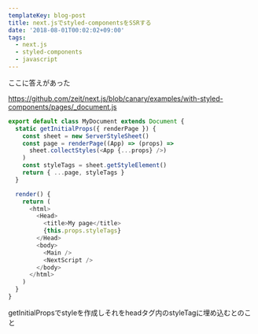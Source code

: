 ```yaml
---
templateKey: blog-post
title: next.jsでstyled-componentsをSSRする
date: '2018-08-01T00:02:02+09:00'
tags:
  - next.js
  - styled-components
  - javascript
---
```

ここに答えがあった

https://github.com/zeit/next.js/blob/canary/examples/with-styled-components/pages/_document.js

```js
export default class MyDocument extends Document {
  static getInitialProps({ renderPage }) {
    const sheet = new ServerStyleSheet()
    const page = renderPage((App) => (props) =>
      sheet.collectStyles(<App {...props} />)
    )
    const styleTags = sheet.getStyleElement()
    return { ...page, styleTags }
  }

  render() {
    return (
      <html>
        <Head>
          <title>My page</title>
          {this.props.styleTags}
        </Head>
        <body>
          <Main />
          <NextScript />
        </body>
      </html>
    )
  }
}
```
getInitialPropsでstyleを作成しそれをheadタグ内のstyleTagに埋め込むとのこと
